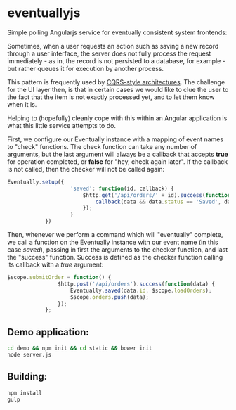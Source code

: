 eventuallyjs
============

Simple polling Angularjs service for eventually consistent system frontends:


Sometimes, when a user requests an action such as saving a new record through a user interface, the server does not fully process the request immediately - as in, the record is not persisted to a database, for example - but rather queues it for execution by another process.

This pattern is frequently used by [CQRS-style architectures](http://martinfowler.com/bliki/CQRS.html). The challenge for the UI layer then, is that in certain cases we would like to clue the user to the fact that the item is not exactly processed yet, and to let them know when it is. 

Helping to (hopefully) cleanly cope with this within an Angular application is what this little service attempts to do.

First, we configure our Eventually instance with a mapping of event names to "check" functions. The check function can take any number of arguments, but the last argument will always be a callback that accepts **true** for operation completed, or **false** for "hey, check again later". If the callback is not called, then the checker will not be called again:

```javascript
Eventually.setup({
					'saved': function(id, callback) {
						$http.get('/api/orders/' + id).success(function(data) {
							callback(data && data.status == 'Saved', data);
						});
					}
			})
```

Then, whenever we perform a command which will "eventually" complete, we call a function on the Eventually instance with our event name (in this case *saved*), passing in first the arguments to the checker function, and last the "success" function. Success is defined as the checker function calling its callback with a *true* argument:

```javascript
$scope.submitOrder = function() {
				$http.post('/api/orders').success(function(data) {
					Eventually.saved(data.id, $scope.loadOrders);
					$scope.orders.push(data);
				});
			};
```

## Demo application:

```bash
cd demo && npm init && cd static && bower init
node server.js
```

## Building:
```bash
npm install
gulp
```
